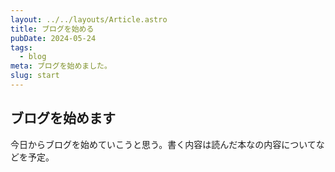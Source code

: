 ```yaml
---
layout: ../../layouts/Article.astro
title: ブログを始める
pubDate: 2024-05-24
tags:
  - blog
meta: ブログを始めました。
slug: start
---
```

## ブログを始めます
今日からブログを始めていこうと思う。書く内容は読んだ本なの内容についてなどを予定。
